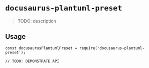 # `docusaurus-plantuml-preset`

> TODO: description

## Usage

```
const docusaurusPlantumlPreset = require('docusaurus-plantuml-preset');

// TODO: DEMONSTRATE API
```
